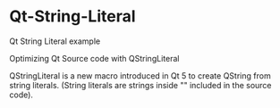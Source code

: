 # Qt-String-Literal
Qt String Literal example

Optimizing Qt Source code with QStringLiteral

QStringLiteral is a new macro introduced in Qt 5 to create QString from string literals. (String literals are strings inside "" included in the source code).
